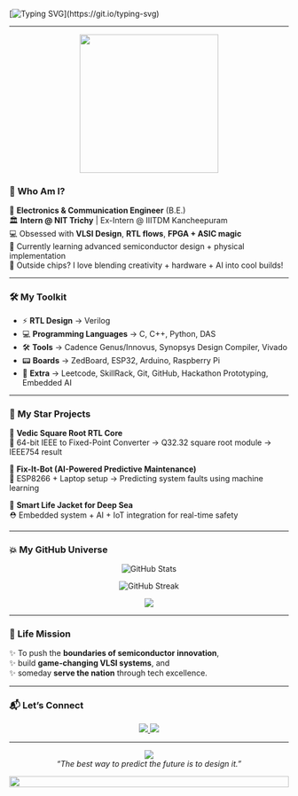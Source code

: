 <!-- ✨ Fancy Typing Banner -->
[![Typing SVG](https://readme-typing-svg.herokuapp.com?font=Fira+Code&size=38&duration=3000&pause=1000&color=3FFFC0&center=true&vCenter=true&width=1000&height=80&lines=✨+Hey+there,+I'm+Harish!;🚀+VLSI+Dreamer+%7C+Chip+Designer+%7C+Innovator;🌎+Welcome+to+my+digital+lab!)](https://git.io/typing-svg)

<!-- ✨ ASCII Banner -->

---
<p align="center">
  <img src="https://media.giphy.com/media/26tn33aiTi1jkl6H6/giphy.gif" width="250">
</p>

### 🌟 **Who Am I?**

🔬 **Electronics & Communication Engineer** (B.E.)  
🏛 **Intern @ NIT Trichy** | Ex-Intern @ IIITDM Kancheepuram  
💻 Obsessed with **VLSI Design**, **RTL flows**, **FPGA + ASIC magic**  
🌱 Currently learning advanced semiconductor design + physical implementation  
🎨 Outside chips? I love blending creativity + hardware + AI into cool builds!

---
### 🛠 **My Toolkit**

- ⚡ **RTL Design** → Verilog  
- 💻 **Programming Languages** → C, C++, Python, DAS  
- 🛠 **Tools** → Cadence Genus/Innovus, Synopsys Design Compiler, Vivado  
- 📟 **Boards** → ZedBoard, ESP32, Arduino, Raspberry Pi  
- 🚀 **Extra** → Leetcode, SkillRack, Git, GitHub, Hackathon Prototyping, Embedded AI

---

### 🚀 **My Star Projects**

🌌 **Vedic Square Root RTL Core**  
💾 64-bit IEEE to Fixed-Point Converter → Q32.32 square root module → IEEE754 result  

🤖 **Fix-It-Bot (AI-Powered Predictive Maintenance)**  
🔧 ESP8266 + Laptop setup → Predicting system faults using machine learning  

🌊 **Smart Life Jacket for Deep Sea**  
⛑️ Embedded system + AI + IoT integration for real-time safety  

---

### 💥 **My GitHub Universe**

<p align="center">
  <img src="https://github-readme-stats.vercel.app/api?username=Harish-Nathan&show_icons=true&theme=tokyonight&count_private=true" alt="GitHub Stats" />
</p>

<p align="center">
  <img src="https://github-readme-streak-stats.herokuapp.com?user=Harish-Nathan&theme=tokyonight" alt="GitHub Streak" />
</p>

<p align="center">
  <img src="https://github-profile-summary-cards.vercel.app/api/cards/profile-details?username=Harish-Nathan&theme=tokyonight" />
</p>

---

### 🎯 **Life Mission**

✨ To push the **boundaries of semiconductor innovation**,  
✨ build **game-changing VLSI systems**, and  
✨ someday **serve the nation** through tech excellence.

---

### 📬 **Let’s Connect**

<p align="center">
  <a href="https://www.linkedin.com/in/harish024/">
    <img src="https://img.shields.io/badge/-LinkedIn-0077B5?style=for-the-badge&logo=linkedin&logoColor=white" />
  </a>
  <a href="mailto:harishnathan024@gmail.com">
    <img src="https://img.shields.io/badge/-Email-D14836?style=for-the-badge&logo=gmail&logoColor=white" />
  </a>
</p>

---

<p align="center">
  <img src="https://profile-counter.glitch.me/Harish-Nathan/count.svg" />
  <br>
  <i>“The best way to predict the future is to design it.”</i>
</p>

<img src="https://i.imgur.com/dBaSKWF.gif" height="20" width="100%">
